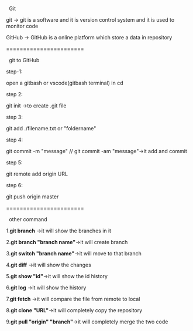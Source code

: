 &nbsp;		Git

git -> git is a software and it is version control system and it is used to monitor code  

GitHub -> GitHub is a online platform which store a data in repository 

=======================

&nbsp; git to GitHub

step-1:

open a gitbash or vscode(gitbash terminal) in cd

step 2:

git init ->to create .git file

step 3:

git add ./filename.txt or "foldername"

step 4:

git commit -m "message" // git commit -am "message"->it add and commit 

step 5:

git remote add origin URL

step 6:

git push origin master 

=======================

&nbsp; other command

1\.**git branch** ->it will show the branches in it

2\.**git branch "branch name"**->it will create branch 

3\.**git switch "branch name"**->it will move to that branch

4\.**git diff** ->it will show the changes 

5\.**git show "id"**->it will show the id history

6\.**git log** ->it will show the history 

7\.**git fetch** ->it will compare the file from remote to local

8\.**git clone "URL"**->it will completely copy the repository  

9\.**git pull "origin" "branch"**->it will completely merge the two code

